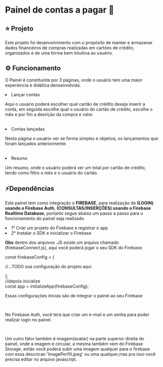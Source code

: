 # Painel de contas a pagar 💸
<h2>⭐ Projeto</h2>
<p>Este projeto foi desenvolvimento com o propósito de manter e armazenar dados financeiros de compras realizadas em cartões de crédito, organizados e de uma forma bem intuitiva ao usuário.</p>
<h2>⚙️ Funcionamento</h2>
<p>O Painel é constituinte por 3 páginas, onde o usuário tem uma maior experiencia e didática densenvolvida.</p>
<li>Lançar contas</li>
<p>Aqui o usuário poderá escolher qual cartão de crédito deseja inserir a conta, em seguida escolhe qual o usuário do cartão de crédito, escolhe o mês e por fim a desrição da compra e valor.</p>
<br>
<li>Contas lançadas</li>
<p>Nesta página o usuário ver se forma simples e objetiva, os lançamentos que foram lançados anteriormente.</p>
<br>
<li>Resumo</li>
<p>Um resumo, onde o usuário poderá ver um total por cartão de crédito, tendo como filtro o mês e o usuário do cartão.</p>
<h2>⚡Dependências</h2>
<p>Este painel tem como integração o <strong>FIREBASE</strong>, para realização de <strong>(LOGIN) usando o Firebase Auth</strong>, <strong>(CONSULTAS/INSERÇÕES) usando o Firebase Realtime Database</strong>, portanto segue abaixo um passo a passo para o funcionamento do painel seja realizado.</p>
<li>1° Criar um projeto do Firebase e registrar o app</li>
<li>2° Instalar o SDK e inicializar o Firebase</li>
<p><strong>Obs</strong> dentro dos arquivos .JS existe um arquivo chamado (firebaseConnect.js), aqui você poderá jogar o seu SDK do Firebase.</p>
const firebaseConfig = {
<br>
 <p>   //...TODO sua configuração do projeto aqui</p>
};
<br>
//depois inicialize
<br>
const app = initializeApp(firebaseConfig);
<br>
<p>Essas configurações inicias são de integrar o painel ao seu Firebase</p>
<br>
<p>No Firebase Auth, você terá que criar um e-mail e um senha para poder realizar login no painel.</p>
<br>
<p>Um outro fator também é imagem(avatar) na parte superior direita do painel, onde a imagem é circular, a mesma também vem do Firebase Storage, então você poderá subir uma imagem qualquer para o firebase com essa descricao 'ImagePerfill.jpeg' ou uma qualquer,mas pra isso você precisa editar no arquivo javascript.</p>

